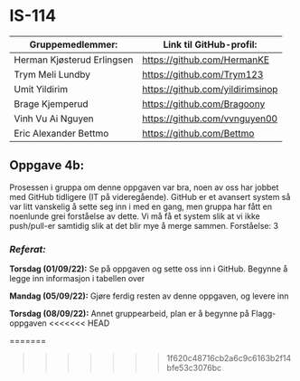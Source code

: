 # IS-114

| Gruppemedlemmer: | Link til GitHub-profil: |
| ---------------- | -------------------- |
| Herman Kjøsterud Erlingsen | https://github.com/HermanKE |
| Trym Meli Lundby | https://github.com/Trym123 |
| Umit Yildirim   | https://github.com/yildirimsinop |
| Brage Kjemperud | https://github.com/Bragoony |
| Vinh Vu Ai Nguyen | https://github.com/vvnguyen00 |
| Eric Alexander Bettmo | https://github.com/Bettmo |


## Oppgave 4b:
Prosessen i gruppa om denne oppgaven var bra, noen av oss har jobbet med GitHub tidligere (IT på videregående). GitHub er et avansert system så var litt vanskelig å sette seg inn i med en gang, men gruppa har fått en noenlunde grei forståelse av dette. Vi må få et system slik at vi ikke push/pull-er samtidig slik at det blir mye å merge sammen. 
Forståelse: 3

### *Referat:* 
**Torsdag (01/09/22):**
Se på oppgaven og sette oss inn i GitHub.
Begynne å legge inn informasjon i tabellen over

**Mandag (05/09/22):**
Gjøre ferdig resten av denne oppgaven, og levere inn

**Torsdag (08/09/22):**
Annet gruppearbeid, plan er å begynne på Flagg-oppgaven
<<<<<<< HEAD

=======
>>>>>>> 1f620c48716cb2a6c9c6163b2f14bfe53c3076bc
